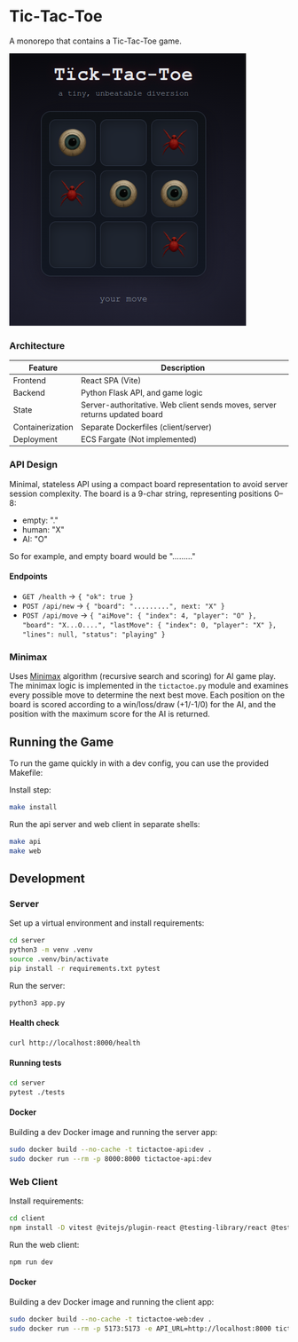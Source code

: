 # Tic‑Tac‑Toe

A monorepo that contains a Tic-Tac-Toe game.

![Tic-Tac-Toe Screenshot](ticktactoe.png)

### Architecture

| Feature          | Description |
|------------------|------------------|
| Frontend         | React SPA (Vite) |
| Backend          | Python Flask API, and game logic |
| State            | Server-authoritative. Web client sends moves, server returns updated board |
| Containerization  | Separate Dockerfiles (client/server) |
| Deployment       | ECS Fargate (Not implemented) |

### API Design

Minimal, stateless API using a compact board representation to avoid server
session complexity. The board is a 9-char string, representing positions 0–8:

- empty: "."
- human: "X"
- AI: "O"

So for example, and empty board would be "........."

#### Endpoints

- `GET /health` -> `{ "ok": true }`
- `POST /api/new` -> `{ "board": ".........", next: "X" }`
- `POST /api/move` -> `{
    "aiMove": {
        "index": 4,
        "player": "O"
    },
    "board": "X...O....",
    "lastMove": {
        "index": 0,
        "player": "X"
    },
    "lines": null,
    "status": "playing"
}`

### Minimax

Uses [Minimax](https://en.wikipedia.org/wiki/Minimax#Combinatorial_game_theory)
algorithm (recursive search and scoring) for AI game play. The minimax logic is
implemented in the `tictactoe.py` module and examines every possible move to
determine the next best move. Each position on the board is scored according to a
win/loss/draw (+1/-1/0) for the AI, and the position with the maximum score for
the AI is returned.

## Running the Game

To run the game quickly in with a dev config, you can use the provided Makefile:

Install step:

```bash
make install
```

Run the api server and web client in separate shells:

```bash
make api
make web
```

## Development

### Server

Set up a virtual environment and install requirements:

```bash
cd server
python3 -m venv .venv
source .venv/bin/activate
pip install -r requirements.txt pytest
```

Run the server:

```bash
python3 app.py
```

#### Health check

```bash
curl http://localhost:8000/health
```

#### Running tests

```bash
cd server
pytest ./tests
```

#### Docker

Building a dev Docker image and running the server app:

```bash
sudo docker build --no-cache -t tictactoe-api:dev .
sudo docker run --rm -p 8000:8000 tictactoe-api:dev
```

### Web Client

Install requirements:

```bash
cd client
npm install -D vitest @vitejs/plugin-react @testing-library/react @testing-library/jest-dom
```

Run the web client:

```bash
npm run dev
```

#### Docker

Building a dev Docker image and running the client app:

```bash
sudo docker build --no-cache -t tictactoe-web:dev .
sudo docker run --rm -p 5173:5173 -e API_URL=http://localhost:8000 tictactoe-web:dev
```